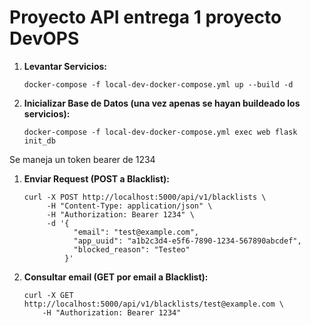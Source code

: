 # Proyecto API entrega 1 proyecto DevOPS


1.  **Levantar Servicios:**
    ```
    docker-compose -f local-dev-docker-compose.yml up --build -d
    ```

2.  **Inicializar Base de Datos (una vez apenas se hayan buildeado los servicios):**
    ```
    docker-compose -f local-dev-docker-compose.yml exec web flask init_db
    ```

Se maneja un token bearer de 1234


1.  **Enviar Request   (POST a Blacklist):**
    ```
    curl -X POST http://localhost:5000/api/v1/blacklists \
         -H "Content-Type: application/json" \
         -H "Authorization: Bearer 1234" \
         -d '{
               "email": "test@example.com",
               "app_uuid": "a1b2c3d4-e5f6-7890-1234-567890abcdef",
               "blocked_reason": "Testeo"
             }'
    ```

2.  **Consultar email   (GET por email a Blacklist):**
    ```
    curl -X GET http://localhost:5000/api/v1/blacklists/test@example.com \
        -H "Authorization: Bearer 1234"
    ```